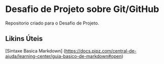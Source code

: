 # Desafio de Projeto sobre Git/GitHub
Repositorio criado para o Desafio de Projeto.

## Likins Úteis
[Sintaxe Basica Markdown] (https://docs.pipz.com/central-de-ajuda/learning-center/guia-basico-de-markdown#open)
